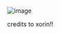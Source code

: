 ![image](https://github.com/user-attachments/assets/2a87f378-f3bb-42c2-9c18-92a7feb6b25f)

credits to xorin!!
